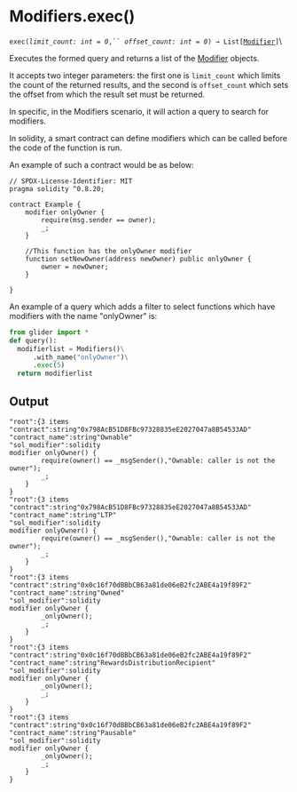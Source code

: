 # Modifiers.exec()

`exec(`_`limit_count: int = 0`_`,`` `_`offset_count: int = 0`_`) → List[`[`Modifier`](../../callable/modifier/)`]`\


Executes the formed query and returns a list of the [Modifier](../../callable/modifier/) objects.

It accepts two integer parameters: the first one is `limit_count` which limits the count of the returned results, and the second is `offset_count` which sets the offset from which the result set must be returned.

In specific, in the Modifiers scenario, it will action a query to search for modifiers.

In solidity, a smart contract can define modifiers which can be called before the code of the function is run.

An example of such a contract would be as below:

```solidity
// SPDX-License-Identifier: MIT
pragma solidity ^0.8.20;

contract Example {
    modifier onlyOwner {
    	require(msg.sender == owner);
    	_;
   	}
   	
   	//This function has the onlyOwner modifier
   	function setNewOwner(address newOwner) public onlyOwner {
   		owner = newOwner;
   	}

}
```

An example of a query which adds a filter to select functions which have modifiers with the name "onlyOwner" is:

```python
from glider import *
def query():
  modifierlist = Modifiers()\
      .with_name("onlyOwner")\
      .exec(5)
  return modifierlist
```

## Output

```solidity
"root":{3 items
"contract":string"0x798AcB51D8FBc97328835eE2027047a8B54533AD"
"contract_name":string"Ownable"
"sol_modifier":solidity
modifier onlyOwner() {
        require(owner() == _msgSender(),"Ownable: caller is not the owner");
        _;
    }
}
"root":{3 items
"contract":string"0x798AcB51D8FBc97328835eE2027047a8B54533AD"
"contract_name":string"LTP"
"sol_modifier":solidity
modifier onlyOwner() {
        require(owner() == _msgSender(),"Ownable: caller is not the owner");
        _;
    }
}
"root":{3 items
"contract":string"0x0c16f70dBBbCB63a81de06eB2fc2ABE4a19f89F2"
"contract_name":string"Owned"
"sol_modifier":solidity
modifier onlyOwner {
        _onlyOwner();
        _;
    }
}
"root":{3 items
"contract":string"0x0c16f70dBBbCB63a81de06eB2fc2ABE4a19f89F2"
"contract_name":string"RewardsDistributionRecipient"
"sol_modifier":solidity
modifier onlyOwner {
        _onlyOwner();
        _;
    }
}
"root":{3 items
"contract":string"0x0c16f70dBBbCB63a81de06eB2fc2ABE4a19f89F2"
"contract_name":string"Pausable"
"sol_modifier":solidity
modifier onlyOwner {
        _onlyOwner();
        _;
    }
}
```
